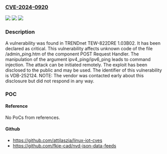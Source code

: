 ### [CVE-2024-0920](https://cve.mitre.org/cgi-bin/cvename.cgi?name=CVE-2024-0920)
![](https://img.shields.io/static/v1?label=Product&message=TEW-822DRE&color=blue)
![](https://img.shields.io/static/v1?label=Version&message=%3D%201.03B02%20&color=brighgreen)
![](https://img.shields.io/static/v1?label=Vulnerability&message=CWE-77%20Command%20Injection&color=brighgreen)

### Description

A vulnerability was found in TRENDnet TEW-822DRE 1.03B02. It has been declared as critical. This vulnerability affects unknown code of the file /admin_ping.htm of the component POST Request Handler. The manipulation of the argument ipv4_ping/ipv6_ping leads to command injection. The attack can be initiated remotely. The exploit has been disclosed to the public and may be used. The identifier of this vulnerability is VDB-252124. NOTE: The vendor was contacted early about this disclosure but did not respond in any way.

### POC

#### Reference
No PoCs from references.

#### Github
- https://github.com/attilaszia/linux-iot-cves
- https://github.com/fkie-cad/nvd-json-data-feeds

